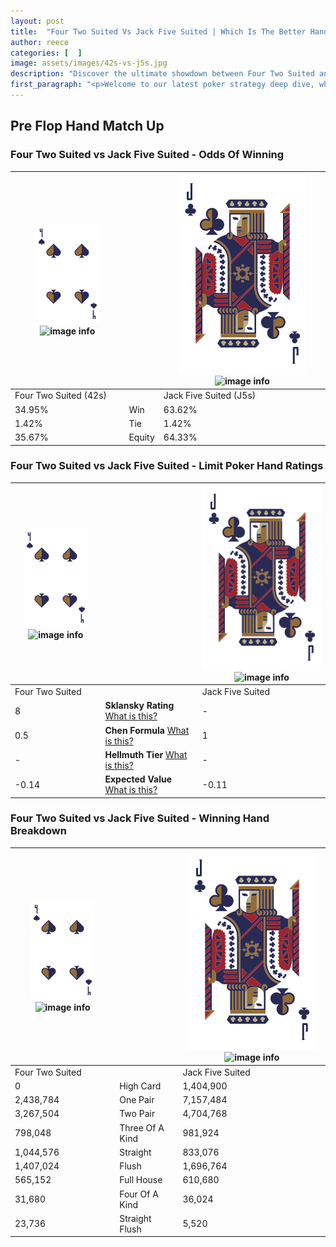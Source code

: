 ```yaml
---
layout: post
title:  "Four Two Suited Vs Jack Five Suited | Which Is The Better Hand In Poker? A Complete Guide"
author: reece
categories: [  ]
image: assets/images/42s-vs-j5s.jpg
description: "Discover the ultimate showdown between Four Two Suited and Jack Five Suited in poker! Uncover the odds, strategies, and scenarios where one hand triumphs over the other. Get ready to up your poker game with this thrilling analysis."
first_paragraph: "<p>Welcome to our latest poker strategy deep dive, where we're pitting two distinct hands against each other in a high-stakes showdown: Four Two Suited vs Jack Five Suited.</p><p>In the dynamic world of poker, every decision counts, and knowing which hand holds the upper hand is key to your success at the table.</p><p>In this article, we'll dissect these two hands, explore the scenarios where one dominates the other, and equip you with the knowledge to make strategic choices that can tip the odds in your favor.</p><p>Get ready to unravel the intriguing dynamics of these poker hands and elevate your game to new heights.</p>"
---
```




[comment]: # (sp0)

## Pre Flop Hand Match Up

<div class="table hand-ratings" markdown="1"> 



### Four Two Suited vs Jack Five Suited - Odds Of Winning


    
| ![image info](assets/images/hand1/4.png) ![image info](assets/images/hand1/2s.png) |  | ![image info](assets/images/hand2/J.png) ![image info](assets/images/hand2/5s.png) |
| -------- | -------- | -------- |
| Four Two Suited (42s) |  | Jack Five Suited (J5s) |
| 34.95% | Win | 63.62% |
| 1.42% | Tie | 1.42% |
| 35.67% | Equity | 64.33% |




[comment]: # (sp1)



### Four Two Suited vs Jack Five Suited - Limit Poker Hand Ratings


    
| ![image info](assets/images/hand1/4.png) ![image info](assets/images/hand1/2s.png) |  | ![image info](assets/images/hand2/J.png) ![image info](assets/images/hand2/5s.png) |
| -------- | -------- | -------- |
| Four Two Suited |  | Jack Five Suited |
| 8 | **Sklansky Rating** [What is this?](/sklansky-rating-explained) | - |
| 0.5 | **Chen Formula** [What is this?](/chen-formula-explained) | 1 |
| - | **Hellmuth Tier** [What is this?](/Hellmuth-tier-explained) | - |
| -0.14 | **Expected Value** [What is this?](/expected-value-explained) | -0.11 |




[comment]: # (sp2)



### Four Two Suited vs Jack Five Suited - Winning Hand Breakdown


    
| ![image info](assets/images/hand1/4.png) ![image info](assets/images/hand1/2s.png) |  | ![image info](assets/images/hand2/J.png) ![image info](assets/images/hand2/5s.png) |
| -------- | -------- | -------- |
| Four Two Suited |  | Jack Five Suited |
| 0 | High Card | 1,404,900 |
| 2,438,784 | One Pair | 7,157,484 |
| 3,267,504 | Two Pair | 4,704,768 |
| 798,048 | Three Of A Kind | 981,924 |
| 1,044,576 | Straight | 833,076 |
| 1,407,024 | Flush | 1,696,764 |
| 565,152 | Full House | 610,680 |
| 31,680 | Four Of A Kind | 36,024 |
| 23,736 | Straight Flush | 5,520 |




[comment]: # (sp3)



</div>

[comment]: # (sp4)



[comment]: # (sp5)

